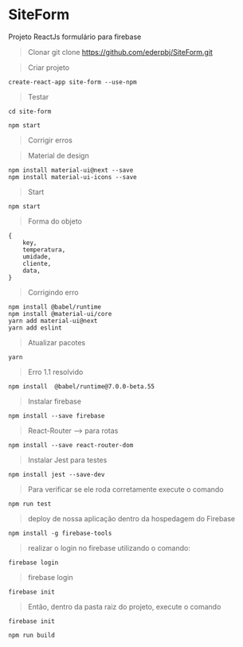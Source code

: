 # SiteForm
Projeto ReactJs formulário para firebase


>Clonar
	git clone https://github.com/ederpbj/SiteForm.git

>Criar projeto

	create-react-app site-form --use-npm

>Testar

	cd site-form

	npm start


>Corrigir erros

>Material de design

	npm install material-ui@next --save
	npm install material-ui-icons --save

>Start

	npm start

>Forma do objeto

	{
		key,
		temperatura,
		umidade,
		cliente,
		data,
	}

>Corrigindo erro

	npm install @babel/runtime
	npm install @material-ui/core 
	yarn add material-ui@next
	yarn add eslint

>Atualizar pacotes

	yarn

>Erro 1.1 resolvido

	npm install  @babel/runtime@7.0.0-beta.55

>Instalar firebase

	npm install --save firebase

>React-Router --> para rotas

	npm install --save react-router-dom

>Instalar Jest para testes

	npm install jest --save-dev

>Para verificar se ele roda corretamente execute o comando 

	npm run test


>deploy de nossa aplicação dentro da hospedagem do Firebase

	npm install -g firebase-tools

>realizar o login no firebase utilizando o comando:

	firebase login

>firebase login

	firebase init

>Então, dentro da pasta raiz do projeto, execute o comando

	firebase init

	npm run build